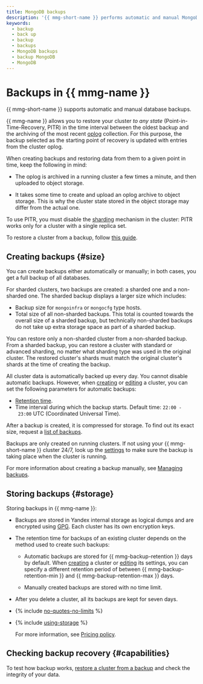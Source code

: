```yaml
---
title: MongoDB backups
description: '{{ mmg-short-name }} performs automatic and manual MongoDB database backups. Backups take up space in the storage allocated to the cluster. You can recover the cluster data from a given point in time (Point-in-Time-Recovery, PITR).'
keywords:
  - backup
  - back up
  - backup
  - backups
  - MongoDB backups
  - backup MongoDB
  - MongoDB
---
```


# Backups in {{ mmg-name }}

{{ mmg-short-name }} supports automatic and manual database backups.

{{ mmg-name }} allows you to restore your cluster _to any state_ (Point-in-Time-Recovery, PITR) in the time interval between the oldest backup and the archiving of the most recent [oplog](https://www.mongodb.com/docs/manual/core/replica-set-oplog/) collection. For this purpose, the backup selected as the starting point of recovery is updated with entries from the cluster oplog.

When creating backups and restoring data from them to a given point in time, keep the following in mind:

* The oplog is archived in a running cluster a few times a minute, and then uploaded to object storage.

* It takes some time to create and upload an oplog archive to object storage. This is why the cluster state stored in the object storage may differ from the actual one.

To use PITR, you must disable the [sharding](../tutorials/sharding.md) mechanism in the cluster: PITR works only for a cluster with a single replica set.

To restore a cluster from a backup, follow [this guide](../operations/cluster-backups.md#restore).

## Creating backups {#size}

You can create backups either automatically or manually; in both cases, you get a full backup of all databases.

For sharded clusters, two backups are created: a sharded one and a non-sharded one. The sharded backup displays a larger size which includes:
* Backup size for `mongoinfra` or `mongocfg` type hosts.
* Total size of all non-sharded backups. This total is counted towards the overall size of a sharded backup, but technically non-sharded backups do not take up extra storage space as part of a sharded backup.

You can restore only a non-sharded cluster from a non-sharded backup. From a sharded backup, you can restore a cluster with standard or advanced sharding, no matter what sharding type was used in the original cluster. The restored cluster's shards must match the original cluster's shards at the time of creating the backup.

All cluster data is automatically backed up every day. You cannot disable automatic backups. However, when [creating](../operations/cluster-create.md) or [editing](../operations/update.md#change-additional-settings) a cluster, you can set the following parameters for automatic backups:

* [Retention time](#storage).
* Time interval during which the backup starts. Default time: `22:00 - 23:00` UTC (Coordinated Universal Time).

After a backup is created, it is compressed for storage. To find out its exact size, request a [list of backups](../operations/cluster-backups.md#list-backups).

Backups are only created on running clusters. If not using your {{ mmg-short-name }} cluster 24/7, look up the [settings](../operations/update.md#change-additional-settings) to make sure the backup is taking place when the cluster is running.

For more information about creating a backup manually, see [Managing backups](../operations/cluster-backups.md).

## Storing backups {#storage}

Storing backups in {{ mmg-name }}:

* Backups are stored in Yandex internal storage as logical dumps and are encrypted using [GPG](https://en.wikipedia.org/wiki/GNU_Privacy_Guard). Each cluster has its own encryption keys.

* The retention time for backups of an existing cluster depends on the method used to create such backups:

    * Automatic backups are stored for {{ mmg-backup-retention }} days by default. When [creating](../operations/cluster-create.md) a cluster or [editing](../operations/update.md#change-additional-settings) its settings, you can specify a different retention period of between {{ mmg-backup-retention-min }} and {{ mmg-backup-retention-max }} days.

    * Manually created backups are stored with no time limit.

* After you delete a cluster, all its backups are kept for seven days.

* {% include [no-quotes-no-limits](../../_includes/mdb/backups/no-quotes-no-limits.md) %}
* {% include [using-storage](../../_includes/mdb/backups/storage.md) %}

    For more information, see [Pricing policy](../pricing.md#rules-storage).

## Checking backup recovery {#capabilities}

To test how backup works, [restore a cluster from a backup](../operations/cluster-backups.md) and check the integrity of your data.
